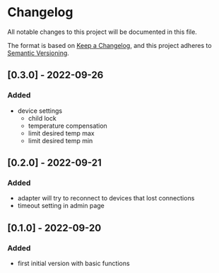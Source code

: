 # Changelog
All notable changes to this project will be documented in this file.

The format is based on [Keep a Changelog](https://keepachangelog.com/en/1.0.0/),
and this project adheres to [Semantic Versioning](https://semver.org/spec/v2.0.0.html).

## [0.3.0] - 2022-09-26
### Added
- device settings
    - child lock
    - temperature compensation
    - limit desired temp max
    - limit desired temp min

## [0.2.0] - 2022-09-21
### Added
- adapter will try to reconnect to devices that lost connections
- timeout setting in admin page

## [0.1.0] - 2022-09-20
### Added
- first initial version with basic functions
